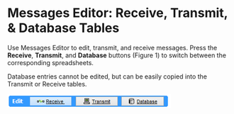 # Messages Editor: Receive, Transmit, & Database Tables

Use Messages Editor to edit, transmit, and receive messages. Press the **Receive**, **Transmit**, and **Database** buttons (Figure 1) to switch between the corresponding spreadsheets.

Database entries cannot be edited, but can be easily copied into the Transmit or Receive tables.

![Figure 1: Select the Receive, Transmit, or Database button to switch to that table in the Messages Editor.](../../../.gitbook/assets/spytxrxdatabase.gif)
